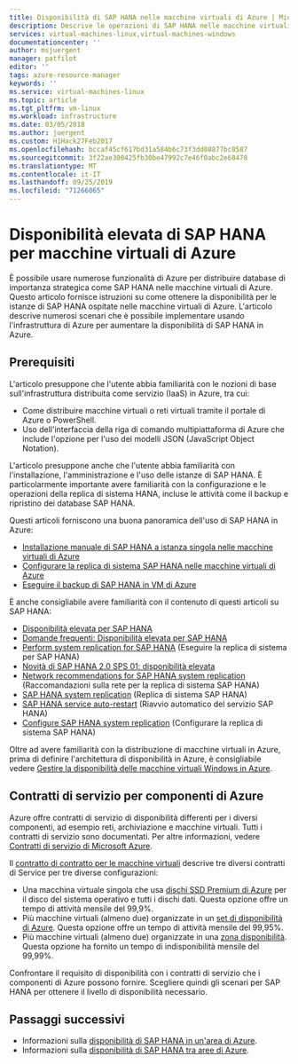 ```yaml
---
title: Disponibilità di SAP HANA nelle macchine virtuali di Azure | Microsoft Docs
description: Descrive le operazioni di SAP HANA nelle macchine virtuali di Azure native.
services: virtual-machines-linux,virtual-machines-windows
documentationcenter: ''
author: msjuergent
manager: patfilot
editor: ''
tags: azure-resource-manager
keywords: ''
ms.service: virtual-machines-linux
ms.topic: article
ms.tgt_pltfrm: vm-linux
ms.workload: infrastructure
ms.date: 03/05/2018
ms.author: juergent
ms.custom: H1Hack27Feb2017
ms.openlocfilehash: bccaf45cf617bd31a584b6c73f3dd08877bc8587
ms.sourcegitcommit: 3f22ae300425fb30be47992c7e46f0abc2e68478
ms.translationtype: MT
ms.contentlocale: it-IT
ms.lasthandoff: 09/25/2019
ms.locfileid: "71266065"
---
```

# <a name="sap-hana-high-availability-for-azure-virtual-machines"></a>Disponibilità elevata di SAP HANA per macchine virtuali di Azure

È possibile usare numerose funzionalità di Azure per distribuire database di importanza strategica come SAP HANA nelle macchine virtuali di Azure. Questo articolo fornisce istruzioni su come ottenere la disponibilità per le istanze di SAP HANA ospitate nelle macchine virtuali di Azure. L'articolo descrive numerosi scenari che è possibile implementare usando l'infrastruttura di Azure per aumentare la disponibilità di SAP HANA in Azure. 

## <a name="prerequisites"></a>Prerequisiti

L'articolo presuppone che l'utente abbia familiarità con le nozioni di base sull'infrastruttura distribuita come servizio (IaaS) in Azure, tra cui: 

- Come distribuire macchine virtuali o reti virtuali tramite il portale di Azure o PowerShell.
- Uso dell'interfaccia della riga di comando multipiattaforma di Azure che include l'opzione per l'uso dei modelli JSON (JavaScript Object Notation).

L'articolo presuppone anche che l'utente abbia familiarità con l'installazione, l'amministrazione e l'uso delle istanze di SAP HANA. È particolarmente importante avere familiarità con la configurazione e le operazioni della replica di sistema HANA, incluse le attività come il backup e ripristino dei database SAP HANA.

Questi articoli forniscono una buona panoramica dell'uso di SAP HANA in Azure:

- [Installazione manuale di SAP HANA a istanza singola nelle macchine virtuali di Azure](https://docs.microsoft.com/azure/virtual-machines/workloads/sap/hana-get-started)
- [Configurare la replica di sistema SAP HANA nelle macchine virtuali di Azure](sap-hana-high-availability.md)
- [Eseguire il backup di SAP HANA in VM di Azure](https://docs.microsoft.com/azure/virtual-machines/workloads/sap/sap-hana-backup-guide)

È anche consigliabile avere familiarità con il contenuto di questi articoli su SAP HANA:

- [Disponibilità elevata per SAP HANA](https://help.sap.com/viewer/6b94445c94ae495c83a19646e7c3fd56/2.0.02/en-US/6d252db7cdd044d19ad85b46e6c294a4.html)
- [Domande frequenti: Disponibilità elevata per SAP HANA](https://archive.sap.com/documents/docs/DOC-66702)
- [Perform system replication for SAP HANA](https://archive.sap.com/documents/docs/DOC-47702) (Eseguire la replica di sistema per SAP HANA)
- [Novità di SAP HANA 2.0 SPS 01: disponibilità elevata](https://blogs.sap.com/2017/05/15/sap-hana-2.0-sps-01-whats-new-high-availability-by-the-sap-hana-academy/)
- [Network recommendations for SAP HANA system replication](https://www.sap.com/documents/2016/06/18079a1c-767c-0010-82c7-eda71af511fa.html) (Raccomandazioni sulla rete per la replica di sistema SAP HANA)
- [SAP HANA system replication](https://help.sap.com/viewer/6b94445c94ae495c83a19646e7c3fd56/2.0.01/en-US/b74e16a9e09541749a745f41246a065e.html) (Replica di sistema SAP HANA)
- [SAP HANA service auto-restart](https://help.sap.com/viewer/6b94445c94ae495c83a19646e7c3fd56/2.0.01/en-US/cf10efba8bea4e81b1dc1907ecc652d3.html) (Riavvio automatico del servizio SAP HANA)
- [Configure SAP HANA system replication](https://help.sap.com/viewer/6b94445c94ae495c83a19646e7c3fd56/2.0.01/en-US/676844172c2442f0bf6c8b080db05ae7.html) (Configurare la replica di sistema SAP HANA)

Oltre ad avere familiarità con la distribuzione di macchine virtuali in Azure, prima di definire l'architettura di disponibilità in Azure, è consigliabile vedere [Gestire la disponibilità delle macchine virtuali Windows in Azure](https://docs.microsoft.com/azure/virtual-machines/windows/manage-availability).

## <a name="service-level-agreements-for-azure-components"></a>Contratti di servizio per componenti di Azure

Azure offre contratti di servizio di disponibilità differenti per i diversi componenti, ad esempio reti, archiviazione e macchine virtuali. Tutti i contratti di servizio sono documentati. Per altre informazioni, vedere [Contratti di servizio di Microsoft Azure](https://azure.microsoft.com/support/legal/sla/). 

Il [contratto di contratto per le macchine virtuali](https://azure.microsoft.com/support/legal/sla/virtual-machines/v1_8/) descrive tre diversi contratti di Service per tre diverse configurazioni:

- Una macchina virtuale singola che usa [dischi SSD Premium di Azure](https://docs.microsoft.com/azure/virtual-machines/windows/managed-disks-overview) per il disco del sistema operativo e tutti i dischi dati. Questa opzione offre un tempo di attività mensile del 99,9%.
- Più macchine virtuali (almeno due) organizzate in un [set di disponibilità di Azure](https://docs.microsoft.com/azure/virtual-machines/windows/tutorial-availability-sets). Questa opzione offre un tempo di attività mensile del 99,95%.
- Più macchine virtuali (almeno due) organizzate in una [zona disponibilità](https://docs.microsoft.com/azure/availability-zones/az-overview). Questa opzione ha fornito un tempo di indisponibilità mensile del 99,99%.

Confrontare il requisito di disponibilità con i contratti di servizio che i componenti di Azure possono fornire. Scegliere quindi gli scenari per SAP HANA per ottenere il livello di disponibilità necessario.

## <a name="next-steps"></a>Passaggi successivi

- Informazioni sulla [disponibilità di SAP HANA in un'area di Azure](https://docs.microsoft.com/azure/virtual-machines/workloads/sap/sap-hana-availability-one-region).
- Informazioni sulla [disponibilità di SAP HANA tra aree di Azure](https://docs.microsoft.com/azure/virtual-machines/workloads/sap/sap-hana-availability-across-regions). 















  


